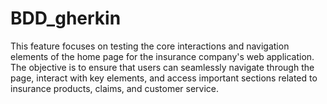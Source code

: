 # BDD_gherkin

This feature focuses on testing the core interactions and navigation elements of the home page for the insurance company's web application. The objective is to ensure that users can seamlessly navigate through the page, interact with key elements, and access important sections related to insurance products, claims, and customer service.
